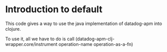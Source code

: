 # Introduction to default

This code gives a way to use the java implementation of datadog-apm into clojure.

To use it, all we have to do is call  (datadog-apm-clj-wrapper.core/instrument operation-name operation-as-a-fn)
